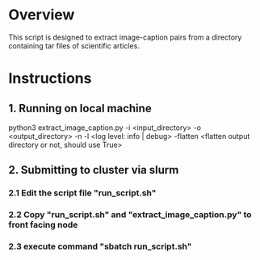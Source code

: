 # Overview
This script is designed to extract image-caption pairs from a directory containing tar files of scientific articles.

# Instructions
## 1. Running on local machine
python3 extract_image_caption.py -i <input_directory> -o <output_directory> -n <number of workers> -l <log level: info | debug> -flatten <flatten output directory or not, should use True>

## 2. Submitting to cluster via slurm
### 2.1 Edit the script file "run_script.sh"
### 2.2 Copy "run_script.sh" and "extract_image_caption.py" to front facing node
### 2.3 execute command "sbatch run_script.sh"